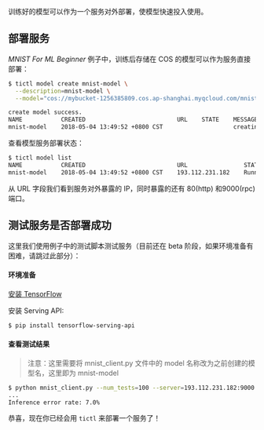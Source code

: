 训练好的模型可以作为一个服务对外部署，使模型快速投入使用。

## 部署服务

*MNIST For ML Beginner* 例子中，训练后存储在 COS 的模型可以作为服务直接部署：

```bash
$ tictl model create mnist-model \
  --description=mnist-model \
  --model="cos://mybucket-1256385809.cos.ap-shanghai.myqcloud.com/mnist_example:/data/mnist"

create model success.
NAME           CREATED                          URL    STATE    MESSAGE
mnist-model    2018-05-04 13:49:52 +0800 CST                    creating
```

查看模型服务部署状态：

```bash
$ tictl model list
NAME           CREATED                          URL                STATE      MESSAGE
mnist-model    2018-05-04 13:49:52 +0800 CST    193.112.231.182    Running    Deployment has minimum availability.
```

从 URL 字段我们看到服务对外暴露的 IP，同时暴露的还有 80(http) 和9000(rpc) 端口。

## 测试服务是否部署成功

这里我们使用例子中的测试脚本测试服务（目前还在 beta 阶段，如果环境准备有困难，请跳过此部分）：

#### 环境准备

[安装 TensorFlow](https://tensorflow.google.cn/install/)

安装 Serving API:

```bash
$ pip install tensorflow-serving-api
```

#### 查看测试结果

> 注意：这里需要将 mnist_client.py 文件中的 model 名称改为之前创建的模型名，这里即为 mnist-model

```bash
$ python mnist_client.py --num_tests=100 --server=193.112.231.182:9000
...
Inference error rate: 7.0%
```

恭喜，现在你已经会用 `tictl` 来部署一个服务了！
